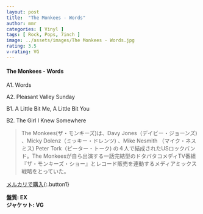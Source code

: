 ```yaml
---
layout: post
title:  "The Monkees - Words"
author: mmr
categories: [ Vinyl ]
tags: [ Rock, Pops, 7inch ]
image: ../assets/images/The Monkees - Words.jpg
rating: 3.5
v-rating: VG
---
```


#### The Monkees - Words

A1. Words

A2. Pleasant Valley Sunday

B1. A Little Bit Me, A Little Bit You

B2. The Girl I Knew Somewhere

> The Monkees(ザ・モンキーズ)は、Davy Jones（デイビー・ジョーンズ) 、Micky Dolenz（ミッキー・ドレンツ) 、Mike Nesmith （マイク・ネスミス) Peter Tork（ピーター・トーク) の４人で結成されたUSロックバンド。The Monkeesが自ら出演する一話完結型のドタバタコメディTV番組『ザ・モンキーズ・ショー』とレコード販売を連動するメディアミックス戦略をとっていた。

[メルカリで購入](https://jp.mercari.com/item/m80412153029){:.button1}

<div class="mt-4 mb-4 d-flex align-items-center">
<strong class="mr-1">盤質: EX</strong>
</div>
<div class="mt-4 mb-4 d-flex align-items-center">
<strong class="mr-1">ジャケット: VG</strong>
</div>
